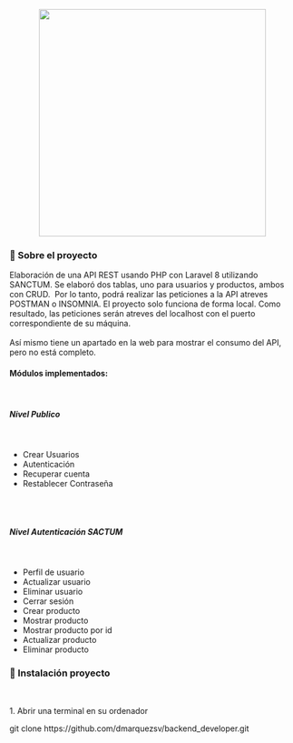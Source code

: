 <p align="center"><a href="https://laravel.com" target="_blank"><img src="https://raw.githubusercontent.com/laravel/art/master/logo-lockup/5%20SVG/2%20CMYK/1%20Full%20Color/laravel-logolockup-cmyk-red.svg" width="400"></a></p>
<h3>
  🚀 Sobre el proyecto
</h3> 

<p> 
Elaboración de una API REST usando PHP con Laravel 8 utilizando SANCTUM. Se elaboró dos tablas, uno para usuarios y productos, ambos con CRUD.  Por lo tanto, podrá realizar las peticiones a la API atreves POSTMAN o INSOMNIA. El proyecto solo funciona de forma local. Como resultado, las peticiones serán atreves del localhost con el puerto correspondiente de su máquina.
<br><br>
Así mismo tiene un apartado en la web para mostrar el consumo del API, pero no está completo.
</p>

<h4>Módulos implementados:</h4>
<br>

<h5>Nivel Publico</h5><br>
<ul>   
<li>Crear Usuarios</li>
<li>Autenticación</li>
<li>Recuperar cuenta</li>
<li>Restablecer Contraseña</li>
</ul>
<br><br>
<h5>Nivel Autenticación SACTUM</h5><br>

<ul>   
<li>Perfil de usuario</li>
<li>Actualizar usuario</li>
<li>Eliminar usuario</li>
<li>Cerrar sesión</li>
<li>Crear producto</li>
<li>Mostrar producto</li>
<li>Mostrar producto por id</li>
<li>Actualizar producto</li>
<li>Eliminar producto</li>
</ul>

<h3>
  🚀 Instalación proyecto
</h3> 
<br>

<p>1. Abrir una terminal en su ordenador</p>
git clone https://github.com/dmarquezsv/backend_developer.git
<br>



